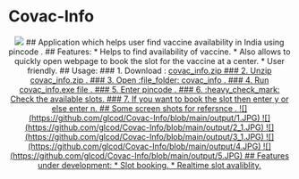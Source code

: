 # Covac-Info 
<p align = "center"><img src = "https://github.com/glcod/Covac-Info/blob/main/output/logo.JPG" />
## Application which helps user find vaccine availability in India using pincode .
## Features:
*  Helps to find availability of vaccine.
*  Also allows to quickly open webpage to book the slot for the vaccine at a center.
*  User friendly.
## Usage:
### 1. Download : <a href=https://github.com/glcod/Covac-Info/releases/download/v1.0/covac_info.zip>covac_info.zip
### 2. Unzip covac_info.zip .
### 3. Open :file_folder: covac_info  .
### 4. Run covac_info.exe file .
### 5. Enter pincode .
### 6. :heavy_check_mark: Check the available slots.
### 7. If you want to book the slot then enter y or else enter n.
## Some screen shots for refersnce .
![](https://github.com/glcod/Covac-Info/blob/main/output/1.JPG)
![](https://github.com/glcod/Covac-Info/blob/main/output/2_1.JPG)
![](https://github.com/glcod/Covac-Info/blob/main/output/3_1.JPG)
![](https://github.com/glcod/Covac-Info/blob/main/output/4.JPG)
![](https://github.com/glcod/Covac-Info/blob/main/output/5.JPG)
## Features under development:
*  Slot booking.
*  Realtime slot avaliblity.

  


